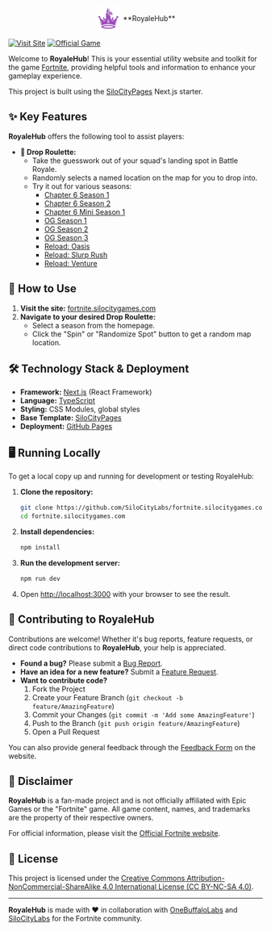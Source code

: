 <p align="center">
  <img src="/public/icons/logo-purple.svg" alt="RoyaleHub Logo" width="50" style="vertical-align: middle;"> **RoyaleHub**
</p>

[![Visit Site](https://img.shields.io/badge/Visit-fortnite.silocitygames.com-blue?style=for-the-badge&logo=rocket)](https://fortnite.silocitygames.com)
[![Official Game](https://img.shields.io/badge/Fortnite-epicgames.com/fortnite-lightgrey?style=for-the-badge)](https://www.epicgames.com/fortnite)

Welcome to **RoyaleHub**\! This is your essential utility website and toolkit for the game [Fortnite](https://www.epicgames.com/fortnite), providing helpful tools and information to enhance your gameplay experience.

This project is built using the [SiloCityPages](https://github.com/SiloCityLabs/SiloCityPages) Next.js starter.

## ✨ Key Features

**RoyaleHub** offers the following tool to assist players:

- **📍 Drop Roulette:**
  - Take the guesswork out of your squad's landing spot in Battle Royale.
  - Randomly selects a named location on the map for you to drop into.
  - Try it out for various seasons:
    - [Chapter 6 Season 1](https://fortnite.silocitygames.com/drop-roulette/chapter-six/season-one)
    - [Chapter 6 Season 2](https://fortnite.silocitygames.com/drop-roulette/chapter-six/season-two)
    - [Chapter 6 Mini Season 1](https://fortnite.silocitygames.com/drop-roulette/chapter-six/mini-season-one)
    - [OG Season 1](https://fortnite.silocitygames.com/drop-roulette/og/season-one)
    - [OG Season 2](https://fortnite.silocitygames.com/drop-roulette/og/season-two)
    - [OG Season 3](https://fortnite.silocitygames.com/drop-roulette/og/season-three)
    - [Reload: Oasis](https://fortnite.silocitygames.com/drop-roulette/reload/oasis)
    - [Reload: Slurp Rush](https://fortnite.silocitygames.com/drop-roulette/reload/slurp-rush)
    - [Reload: Venture](https://fortnite.silocitygames.com/drop-roulette/reload/venture)

## 🚀 How to Use

1.  **Visit the site:** [fortnite.silocitygames.com](https://fortnite.silocitygames.com)
2.  **Navigate to your desired Drop Roulette:**
    - Select a season from the homepage.
    - Click the "Spin" or "Randomize Spot" button to get a random map location.

## 🛠️ Technology Stack & Deployment

- **Framework:** [Next.js](https://nextjs.org/) (React Framework)
- **Language:** [TypeScript](https://www.typescriptlang.org/)
- **Styling:** CSS Modules, global styles
- **Base Template:** [SiloCityPages](https://github.com/SiloCityLabs/SiloCityPages)
- **Deployment:** [GitHub Pages](https://pages.github.com/)

## 🖥️ Running Locally

To get a local copy up and running for development or testing RoyaleHub:

1.  **Clone the repository:**
    ```bash
    git clone https://github.com/SiloCityLabs/fortnite.silocitygames.com.git
    cd fortnite.silocitygames.com
    ```
2.  **Install dependencies:**
    ```bash
    npm install
    ```
3.  **Run the development server:**
    ```bash
    npm run dev
    ```
4.  Open [http://localhost:3000](https://www.google.com/search?q=http://localhost:3000) with your browser to see the result.

## 🤝 Contributing to RoyaleHub

Contributions are welcome\! Whether it's bug reports, feature requests, or direct code contributions to **RoyaleHub**, your help is appreciated.

- **Found a bug?** Please submit a [Bug Report](https://www.google.com/search?q=https://github.com/SiloCityLabs/fortnite.silocitygames.com/issues/new%3Fassignees%3D%26labels%3Dbug%26template%3Dbug_report.md%26title%3D%255BBUG%255D).
- **Have an idea for a new feature?** Submit a [Feature Request](https://www.google.com/search?q=https://github.com/SiloCityLabs/fortnite.silocitygames.com/issues/new%3Fassignees%3D%26labels%3Denhancement%26template%3Dfeature-request.md%26title%3D%255BFEATURE%255D).
- **Want to contribute code?**
  1.  Fork the Project
  2.  Create your Feature Branch (`git checkout -b feature/AmazingFeature`)
  3.  Commit your Changes (`git commit -m 'Add some AmazingFeature'`)
  4.  Push to the Branch (`git push origin feature/AmazingFeature`)
  5.  Open a Pull Request

You can also provide general feedback through the [Feedback Form](https://fortnite.silocitygames.com/feedback) on the website.

## 📜 Disclaimer

**RoyaleHub** is a fan-made project and is not officially affiliated with Epic Games or the "Fortnite" game. All game content, names, and trademarks are the property of their respective owners.

For official information, please visit the [Official Fortnite website](https://www.epicgames.com/fortnite).

## 📄 License

This project is licensed under the [Creative Commons Attribution-NonCommercial-ShareAlike 4.0 International License (CC BY-NC-SA 4.0)](https://creativecommons.org/licenses/by-nc-sa/4.0/).

---

**RoyaleHub** is made with ❤️ in collaboration with [OneBuffaloLabs](https://onebuffalolabs.com) and [SiloCityLabs](https://silocitylabs.com) for the Fortnite community.
